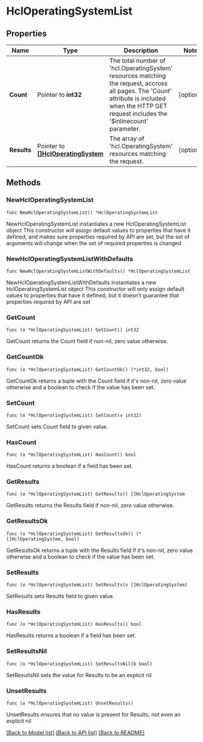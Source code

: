 # HclOperatingSystemList

## Properties

Name | Type | Description | Notes
------------ | ------------- | ------------- | -------------
**Count** | Pointer to **int32** | The total number of &#39;hcl.OperatingSystem&#39; resources matching the request, accross all pages. The &#39;Count&#39; attribute is included when the HTTP GET request includes the &#39;$inlinecount&#39; parameter. | [optional] 
**Results** | Pointer to [**[]HclOperatingSystem**](hcl.OperatingSystem.md) | The array of &#39;hcl.OperatingSystem&#39; resources matching the request. | [optional] 

## Methods

### NewHclOperatingSystemList

`func NewHclOperatingSystemList() *HclOperatingSystemList`

NewHclOperatingSystemList instantiates a new HclOperatingSystemList object
This constructor will assign default values to properties that have it defined,
and makes sure properties required by API are set, but the set of arguments
will change when the set of required properties is changed

### NewHclOperatingSystemListWithDefaults

`func NewHclOperatingSystemListWithDefaults() *HclOperatingSystemList`

NewHclOperatingSystemListWithDefaults instantiates a new HclOperatingSystemList object
This constructor will only assign default values to properties that have it defined,
but it doesn't guarantee that properties required by API are set

### GetCount

`func (o *HclOperatingSystemList) GetCount() int32`

GetCount returns the Count field if non-nil, zero value otherwise.

### GetCountOk

`func (o *HclOperatingSystemList) GetCountOk() (*int32, bool)`

GetCountOk returns a tuple with the Count field if it's non-nil, zero value otherwise
and a boolean to check if the value has been set.

### SetCount

`func (o *HclOperatingSystemList) SetCount(v int32)`

SetCount sets Count field to given value.

### HasCount

`func (o *HclOperatingSystemList) HasCount() bool`

HasCount returns a boolean if a field has been set.

### GetResults

`func (o *HclOperatingSystemList) GetResults() []HclOperatingSystem`

GetResults returns the Results field if non-nil, zero value otherwise.

### GetResultsOk

`func (o *HclOperatingSystemList) GetResultsOk() (*[]HclOperatingSystem, bool)`

GetResultsOk returns a tuple with the Results field if it's non-nil, zero value otherwise
and a boolean to check if the value has been set.

### SetResults

`func (o *HclOperatingSystemList) SetResults(v []HclOperatingSystem)`

SetResults sets Results field to given value.

### HasResults

`func (o *HclOperatingSystemList) HasResults() bool`

HasResults returns a boolean if a field has been set.

### SetResultsNil

`func (o *HclOperatingSystemList) SetResultsNil(b bool)`

 SetResultsNil sets the value for Results to be an explicit nil

### UnsetResults
`func (o *HclOperatingSystemList) UnsetResults()`

UnsetResults ensures that no value is present for Results, not even an explicit nil

[[Back to Model list]](../README.md#documentation-for-models) [[Back to API list]](../README.md#documentation-for-api-endpoints) [[Back to README]](../README.md)


